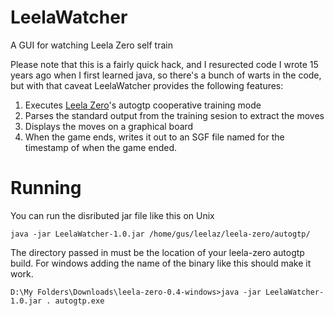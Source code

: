 # LeelaWatcher
A GUI for watching Leela Zero self train

Please note that this is a fairly quick hack, and I resurected code I wrote 15 years ago when I first learned java, so there's a bunch of warts in the code, but with that caveat LeelaWatcher provides the following features:

1. Executes [Leela Zero](https://github.com/gcp/leela-zero)'s autogtp cooperative training mode
1. Parses the standard output from the training sesion to extract the moves
1. Displays the moves on a graphical board
1. When the game ends, writes it out to an SGF file named for the timestamp of when the game ended.

# Running
You can run the disributed jar file like this on Unix

    java -jar LeelaWatcher-1.0.jar /home/gus/leelaz/leela-zero/autogtp/
    
The directory passed in must be the location of your leela-zero autogtp build. For windows adding the name of the binary like this should make it work.

    D:\My Folders\Downloads\leela-zero-0.4-windows>java -jar LeelaWatcher-1.0.jar . autogtp.exe
